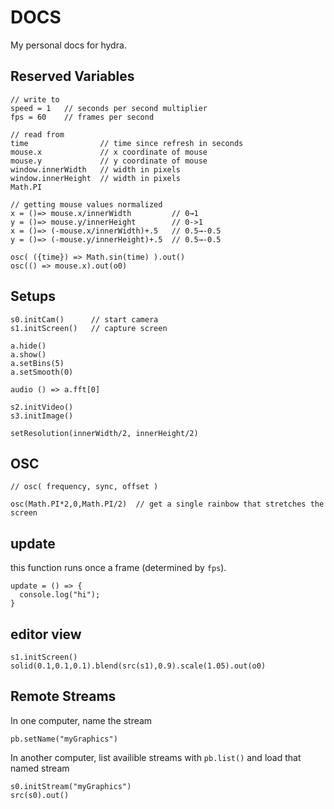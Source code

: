 # DOCS

My personal docs for hydra.

## Reserved Variables

```
// write to
speed = 1   // seconds per second multiplier
fps = 60    // frames per second

// read from
time                // time since refresh in seconds
mouse.x             // x coordinate of mouse
mouse.y             // y coordinate of mouse
window.innerWidth   // width in pixels
window.innerHeight  // width in pixels
Math.PI

// getting mouse values normalized
x = ()=> mouse.x/innerWidth         // 0→1
y = ()=> mouse.y/innerHeight        // 0->1
x = ()=> (-mouse.x/innerWidth)+.5   // 0.5→-0.5
y = ()=> (-mouse.y/innerHeight)+.5  // 0.5→-0.5

osc( ({time}) => Math.sin(time) ).out()
osc(() => mouse.x).out(o0)
```

## Setups

```
s0.initCam()      // start camera
s1.initScreen()   // capture screen

a.hide()
a.show()
a.setBins(5)
a.setSmooth(0)

audio () => a.fft[0]

s2.initVideo()
s3.initImage()

setResolution(innerWidth/2, innerHeight/2)
```


## OSC

```
// osc( frequency, sync, offset )

osc(Math.PI*2,0,Math.PI/2)  // get a single rainbow that stretches the screen
```

## update

this function runs once a frame (determined by `fps`).

```
update = () => {
  console.log("hi");
}
```

## editor view

```
s1.initScreen()
solid(0.1,0.1,0.1).blend(src(s1),0.9).scale(1.05).out(o0)
```

## Remote Streams

In one computer, name the stream

```
pb.setName("myGraphics")
```

In another computer, list availible streams with `pb.list()` and load that named stream

```
s0.initStream("myGraphics")
src(s0).out()
```